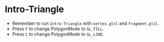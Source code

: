 # Intro-Triangle
- Remember to run `Intro-Triangle` with `vertex.glsl` and `fragment.glsl`.
- Press `F` to change PolygonMode to `GL_FILL`.
- Press `L` to change PolygonMode to `GL_LINE`.
